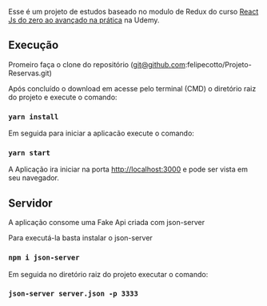 Esse é um projeto de estudos baseado no modulo de Redux do curso [React Js do zero ao avançado na prática]( https://www.udemy.com/course/curso-reactjs/ ) na Udemy. 


## Execução

Promeiro faça o clone do repositório (git@github.com:felipecotto/Projeto-Reservas.git)

Após concluído o download em acesse pelo terminal (CMD) o diretório raiz do projeto e execute o comando:

### `yarn install`

Em seguida para iniciar a aplicacão execute o comando: 

### `yarn start`

A Aplicação ira iniciar na porta [http://localhost:3000](http://localhost:3000) e pode ser vista em seu navegador.

## Servidor

A aplicação consome uma Fake Api criada com json-server

Para executá-la basta instalar o json-server

### `npm i json-server`

Em seguida no diretório raiz do projeto executar o comando:

### `json-server server.json -p 3333` 